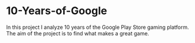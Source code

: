 # 10-Years-of-Google
In this project I analyze 10 years of the Google Play Store gaming platform. The aim of the project is to find what makes a great game.
